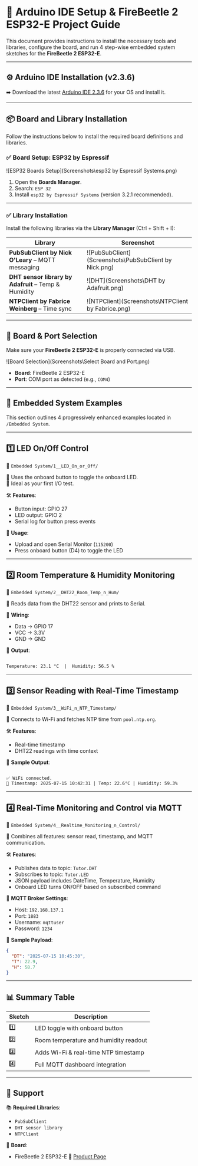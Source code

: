 # 🔧 Arduino IDE Setup & FireBeetle 2 ESP32-E Project Guide

This document provides instructions to install the necessary tools and libraries, configure the board, and run 4 step-wise embedded system sketches for the **FireBeetle 2 ESP32-E**.

---

## ⚙️ Arduino IDE Installation (v2.3.6)

➡️ Download the latest [Arduino IDE 2.3.6](https://www.arduino.cc/en/software) for your OS and install it.

---

## 📦 Board and Library Installation

Follow the instructions below to install the required board definitions and libraries.

### ✅ Board Setup: ESP32 by Espressif

![ESP32 Boards Setup](Screenshots\esp32 by Espressif Systems.png)

1. Open the **Boards Manager**.
2. Search: `ESP 32`
3. Install `esp32 by Espressif Systems` (version 3.2.1 recommended).

---

### ✅ Library Installation

Install the following libraries via the **Library Manager** (Ctrl + Shift + I):

| Library | Screenshot |
|--------|------------|
| **PubSubClient by Nick O'Leary** – MQTT messaging | ![PubSubClient](Screenshots\PubSubClient by Nick.png) |
| **DHT sensor library by Adafruit** – Temp & Humidity | ![DHT](Screenshots\DHT by Adafruit.png) |
| **NTPClient by Fabrice Weinberg** – Time sync | ![NTPClient](Screenshots\NTPClient by Fabrice.png) |

---

## 🔌 Board & Port Selection

Make sure your **FireBeetle 2 ESP32-E** is properly connected via USB.

![Board Selection](Screenshots\Select Board and Port.png)

- **Board**: FireBeetle 2 ESP32-E  
- **Port**: COM port as detected (e.g., `COM4`)

---

## 🧪 Embedded System Examples

This section outlines 4 progressively enhanced examples located in `/Embedded System`.

---

## 1️⃣ LED On/Off Control  
📂 `Embedded System/1__LED_On_or_Off/`

🔹 Uses the onboard button to toggle the onboard LED.  
🔹 Ideal as your first I/O test.

🛠 **Features**:
- Button input: GPIO 27
- LED output: GPIO 2
- Serial log for button press events

📄 **Usage**:
- Upload and open Serial Monitor (`115200`)
- Press onboard button (D4) to toggle the LED

---

## 2️⃣ Room Temperature & Humidity Monitoring  
📂 `Embedded System/2__DHT22_Room_Temp_n_Hum/`

🔹 Reads data from the DHT22 sensor and prints to Serial.

📄 **Wiring**:
- Data → GPIO 17  
- VCC → 3.3V  
- GND → GND  

🧪 **Output**:
```

Temperature: 23.1 °C  |  Humidity: 56.5 %

```

---

## 3️⃣ Sensor Reading with Real-Time Timestamp  
📂 `Embedded System/3__WiFi_n_NTP_Timestamp/`

🔹 Connects to Wi-Fi and fetches NTP time from `pool.ntp.org`.

🛠 **Features**:
- Real-time timestamp
- DHT22 readings with time context

🧪 **Sample Output**:
```

✅ WiFi connected.
📡 Timestamp: 2025-07-15 10:42:31 | Temp: 22.6°C | Humidity: 59.3%

````

---

## 4️⃣ Real-Time Monitoring and Control via MQTT  
📂 `Embedded System/4__Realtime_Monitoring_n_Control/`

🔹 Combines all features: sensor read, timestamp, and MQTT communication.

🛠 **Features**:
- Publishes data to topic: `Tutor.DHT`
- Subscribes to topic: `Tutor.LED`
- JSON payload includes DateTime, Temperature, Humidity
- Onboard LED turns ON/OFF based on subscribed command

📡 **MQTT Broker Settings**:
- Host: `192.168.137.1`
- Port: `1883`
- Username: `mqttuser`
- Password: `1234`

🧪 **Sample Payload**:
```json
{
  "DT": "2025-07-15 10:45:30",
  "T": 22.9,
  "H": 58.7
}
````

---

## 📊 Summary Table

| Sketch | Description                           |
| ------ | ------------------------------------- |
| 1️⃣    | LED toggle with onboard button        |
| 2️⃣    | Room temperature and humidity readout |
| 3️⃣    | Adds Wi-Fi & real-time NTP timestamp  |
| 4️⃣    | Full MQTT dashboard integration       |

---

## 🧰 Support

📚 **Required Libraries**:

* `PubSubClient`
* `DHT sensor library`
* `NTPClient`

🧱 **Board**:

* FireBeetle 2 ESP32-E
  🔗 [Product Page](https://www.dfrobot.com/product-2195.html)


